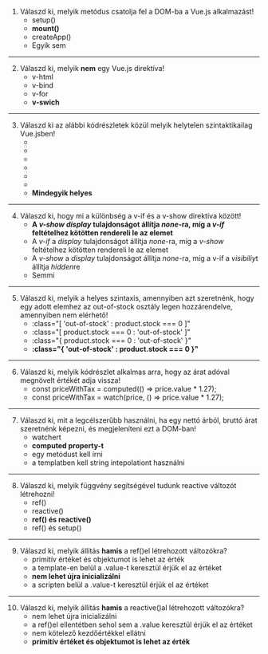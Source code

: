 1. Válaszd ki, melyik metódus csatolja fel a DOM-ba a Vue.js alkalmazást!
   - setup()
   - **mount()**
   - createApp()
   - Egyik sem

---

2. Válaszd ki, melyik **nem** egy Vue.js direktíva!
   - v-html
   - v-bind
   - v-for
   - **v-swich**

---

3. Válaszd ki az alábbi kódrészletek közül melyik helytelen szintaktikailag Vue.jsben!
   - <li v-for="framework in frameworks" :key="${framework.id}">
   - <li v-for="(framework, index) in frameworks" :key="`framework-${index}`">
   - <li v-for="{ id, name } in frameworks" :key="id">
   - **Mindegyik helyes**

---

4. Válaszd ki, hogy mi a különbség a v-if és a v-show direktíva között!
   - **A _v-show_ _display_ tulajdonságot állítja _none_-ra, míg a _v-if_ feltételhez kötötten rendereli le az elemet**
   - A _v-if_ a _display_ tulajdonságot állítja _none_-ra, míg a _v-show_ feltételhez kötötten rendereli le az elemet
   - A _v-show_ a _display_ tulajdonságot állítja _none_-ra, míg a v-if a *visibiliy*t állítja *hidden*re
   - Semmi

---

5. Válaszd ki, melyik a helyes szintaxis, amennyiben azt szeretnénk, hogy egy adott elemhez az out-of-stock osztály legen hozzárendelve, amennyiben nem elérhető!
   - :class="[ 'out-of-stock' : product.stock === 0 ]"
   - :class="[ product.stock === 0 : 'out-of-stock' ]"
   - :class="{ product.stock === 0 : 'out-of-stock' }"
   - **:class="{ 'out-of-stock' : product.stock === 0 }"**

---

6. Válaszd ki, melyik kódrészlet alkalmas arra, hogy az árat adóval megnövelt értékét adja vissza!
   - const priceWithTax = computed(() => price.value \* 1.27);
   - const priceWithTax = watch(price, () => price.value \* 1.27);

---

7. Válaszd ki, mit a legcélszerűbb használni, ha egy nettó árból, bruttó árat szeretnénk képezni, és megjeleníteni ezt a DOM-ban!
   - watchert
   - **computed property-t**
   - egy metódust kell írni
   - a templatben kell string intepolationt használni

---

8. Válaszd ki, melyik függvény segítségével tudunk reactive változót létrehozni!
   - ref()
   - reactive()
   - **ref() és reactive()**
   - ref() és setup()

---

9. Válaszd ki, melyik állítás **hamis** a ref()el létrehozott változókra?
   - primitív értéket és objektumot is lehet az érték
   - a template-en belül a .value-t keresztül érjük el az értéket
   - **nem lehet újra inicializálni**
   - a scripten belül a .value-t keresztül érjük el az értéket

---

10. Válaszd ki, melyik állítás **hamis** a reactive()al létrehozott változókra?
    - nem lehet újra inicializálni
    - a ref()el ellentétben sehol sem a .value keresztül érjük el az értéket
    - nem kötelező kezdőértékkel ellátni
    - **primitív értéket és objektumot is lehet az érték**
